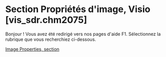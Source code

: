 
# Section Propriétés d'image, Visio [vis_sdr.chm2075]

Bonjour ! Vous avez été redirigé vers nos pages d'aide F1. Sélectionnez la rubrique que vous recherchiez ci-dessous.

[Image Properties, section](http://msdn.microsoft.com/library/2a032f5f-1094-f536-cbd8-7e791b7fa55d%28Office.15%29.aspx)
